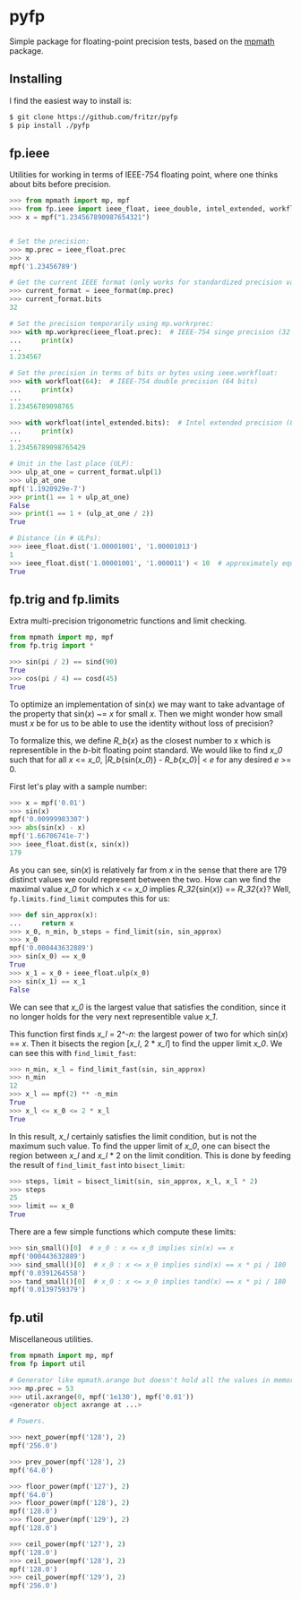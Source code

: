 pyfp
====

Simple package for floating-point precision tests, based on the
[mpmath](https://github.com/fredrik-johansson/mpmath) package.

Installing
----------

I find the easiest way to install is:

```bash
$ git clone https://github.com/fritzr/pyfp
$ pip install ./pyfp
```

fp.ieee
-------

Utilities for working in terms of IEEE-754 floating point, where one thinks
about bits before precision.

```python
>>> from mpmath import mp, mpf
>>> from fp.ieee import ieee_float, ieee_double, intel_extended, workfloat
>>> x = mpf("1.234567890987654321")


# Set the precision:
>>> mp.prec = ieee_float.prec
>>> x
mpf('1.23456789')

# Get the current IEEE format (only works for standardized precision values):
>>> current_format = ieee_format(mp.prec)
>>> current_format.bits
32

# Set the precision temporarily using mp.workrprec:
>>> with mp.workprec(ieee_float.prec):  # IEEE-754 singe precision (32 bits)
...     print(x)
...
1.234567

# Set the precision in terms of bits or bytes using ieee.workfloat:
>>> with workfloat(64):  # IEEE-754 double precision (64 bits)
...     print(x)
...
1.23456789098765

>>> with workfloat(intel_extended.bits):  # Intel extended precision (80 bits)
...     print(x)
...
1.23456789098765429

# Unit in the last place (ULP):
>>> ulp_at_one = current_format.ulp(1)
>>> ulp_at_one
mpf('1.1920929e-7')
>>> print(1 == 1 + ulp_at_one)
False
>>> print(1 == 1 + (ulp_at_one / 2))
True

# Distance (in # ULPs):
>>> ieee_float.dist('1.00001001', '1.00001013')
1
>>> ieee_float.dist('1.00001001', '1.000011') < 10  # approximately equal
True

```

fp.trig and fp.limits
---------------------

Extra multi-precision trigonometric functions and limit checking.

```python
from mpmath import mp, mpf
from fp.trig import *

>>> sin(pi / 2) == sind(90)
True
>>> cos(pi / 4) == cosd(45)
True
```

To optimize an implementation of sin(x) we may want to take advantage of the
property that sin(*x*) ~= *x* for small *x*. Then we might wonder how small
must *x* be for us to be able to use the identity without loss of precision?

To formalize this, we define *R_b*{*x*} as the closest number to x which is
representible in the *b*-bit floating point standard. We would like to find
*x_0* such that for all *x* <= *x_0*, |*R_b*{sin(*x_0*)} - *R_b*{*x_0*}| < *e*
for any desired *e* >= 0.

First let's play with a sample number:

```python
>>> x = mpf('0.01')
>>> sin(x)
mpf('0.00999983307')
>>> abs(sin(x) - x)
mpf('1.66706741e-7')
>>> ieee_float.dist(x, sin(x))
179
```

As you can see, sin(*x*) is relatively far from *x* in the sense that there are
179 distinct values we could represent between the two. How can we find the
maximal value *x_0* for which *x* <= *x_0* implies *R_32*{sin(*x*)} ==
*R_32*{*x*}?  Well, `fp.limits.find_limit` computes this for us:

```python
>>> def sin_approx(x):
...     return x
>>> x_0, n_min, b_steps = find_limit(sin, sin_approx)
>>> x_0
mpf('0.000443632889')
>>> sin(x_0) == x_0
True
>>> x_1 = x_0 + ieee_float.ulp(x_0)
>>> sin(x_1) == x_1
False
```

We can see that *x_0* is the largest value that satisfies the condition,
since it no longer holds for the very next representible value *x_1*.

This function first finds *x_l* = 2^*-n*: the largest power of two for which
sin(*x*) == *x*. Then it bisects the region [*x_l*, 2 \* *x_l*] to find the
upper limit *x_0*. We can see this with `find_limit_fast`:

```python
>>> n_min, x_l = find_limit_fast(sin, sin_approx)
>>> n_min
12
>>> x_l == mpf(2) ** -n_min
True
>>> x_l <= x_0 <= 2 * x_l
True
```

In this result, *x_l* certainly satisfies the limit condition, but is not the
maximum such value. To find the upper limit of *x_0*, one can bisect the
region between *x_l* and *x_l* * 2 on the limit condition. This is done by
feeding the result of `find_limit_fast` into `bisect_limit`:

```python
>>> steps, limit = bisect_limit(sin, sin_approx, x_l, x_l * 2)
>>> steps
25
>>> limit == x_0
True
```

There are a few simple functions which compute these limits:

```python
>>> sin_small()[0]  # x_0 : x <= x_0 implies sin(x) == x
mpf('000443632889')
>>> sind_small()[0]  # x_0 : x <= x_0 implies sind(x) == x * pi / 180
mpf('0.0391264558')
>>> tand_small()[0]  # x_0 : x <= x_0 implies tand(x) == x * pi / 180
mpf('0.0139759379')
```

fp.util
-------

Miscellaneous utilities.

```python
from mpmath import mp, mpf
from fp import util

# Generator like mpmath.arange but doesn't hold all the values in memory.
>>> mp.prec = 53
>>> util.axrange(0, mpf('1e130'), mpf('0.01'))
<generator object axrange at ...>

# Powers.

>>> next_power(mpf('128'), 2)
mpf('256.0')

>>> prev_power(mpf('128'), 2)
mpf('64.0')

>>> floor_power(mpf('127'), 2)
mpf('64.0')
>>> floor_power(mpf('128'), 2)
mpf('128.0')
>>> floor_power(mpf('129'), 2)
mpf('128.0')

>>> ceil_power(mpf('127'), 2)
mpf('128.0')
>>> ceil_power(mpf('128'), 2)
mpf('128.0')
>>> ceil_power(mpf('129'), 2)
mpf('256.0')

```
